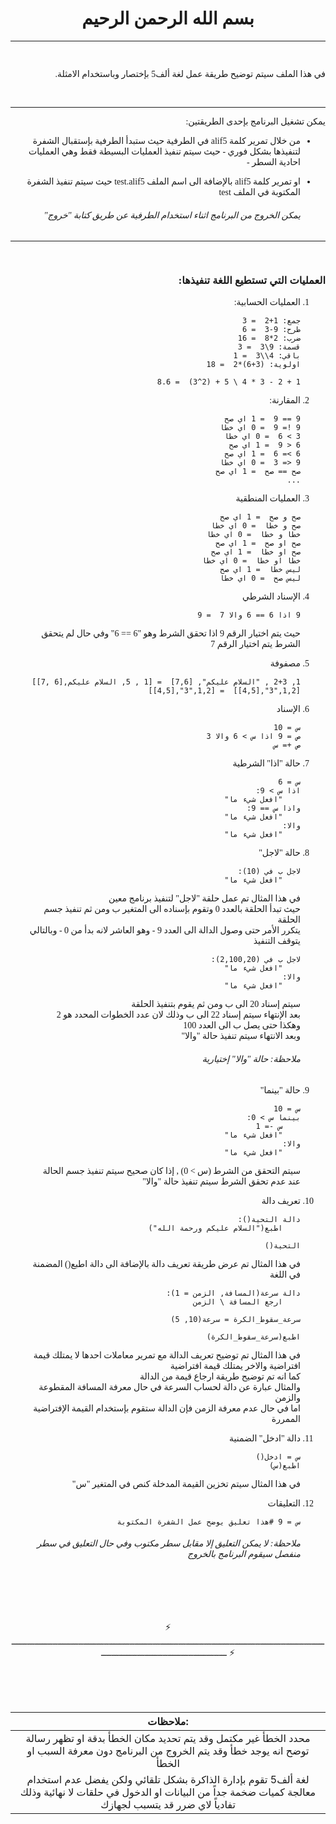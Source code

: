 <link rel="preconnect" href="https://fonts.googleapis.com">
<link rel="preconnect" href="https://fonts.gstatic.com" crossorigin>
<link href="https://fonts.googleapis.com/css2?family=Tajawal:wght@200;300;400;500;700;800;900&display=swap" rel="stylesheet">


<br>

<center style="font-family: Tajawal">

# بسم الله الرحمن الرحيم

</center>

---

<right style = "font-family: 'Tajawal', Tajawal; direction: rtl">

<br>

في هذا الملف سيتم توضيح طريقة عمل لغة ألف5 بإختصار وباستخدام الامثلة.

<br>

---

يمكن تشغيل البرنامج بإحدى الطريقتين:

- من خلال تمرير كلمة alif5 في الطرفية حيث ستبدأ الطرفية بإستقبال الشفرة لتنفيذها بشكل فوري - حيث سيتم تنفيذ العمليات البسيطة فقط وهي العمليات احادية السطر -
- او تمرير كلمة alif5 بالإضافة الى اسم الملف test.alif5 حيث سيتم تنفيذ الشفرة المكتوبة في الملف test



	###### *يمكن الخروج من البرنامج اثناء استخدام الطرفية عن طريق كتابة "خروج"*

---

<br>

### العمليات التي تستطيع اللغة تنفيذها:


1. العمليات الحسابية:  
   ```
   جمع: 1+2  = 3
   طرح: 9-3  = 6
   ضرب: 2*8  = 16
   قسمة: 9\3  = 3
   باقي: 4\\3  = 1
   اولوية: (3+6)*2  = 18

   1 + 2 - 3 * 4 \ 5 + (2^3)  = 8.6
   ```

2. المقارنة:
    ```
	9 == 9  = 1 اي صح
	9 != 9  = 0 اي خطا
	3 > 6  = 0 اي خطا
	6 < 9  = 1 اي صح
	6 >= 6  = 1 اي صح
	9 <= 3  = 0 اي خطا
	صح == صح  = 1 اي صح
	...
	```
	
3. العمليات المنطقية
    ```
	صح و صح  = 1 اي صح
	صح و خطا  = 0 اي خطا
	خطا و خطا  = 0 اي خطا
	صح او صح  = 1 اي صح
	صح او خطا  = 1 اي صح
	خطا او خطا  = 0 اي خطا
	ليس خطا  = 1 اي صح
	ليس صح  = 0 اي خطا
	```

4. الإسناد الشرطي
    ```
	9 اذا 6 == 6 والا 7  = 9
	```
	حيث يتم اختيار الرقم 9 اذا تحقق الشرط وهو "6 == 6" 
	وفي حال لم يتحقق الشرط يتم اختيار الرقم 7

5. مصفوفة  
    ```
	1, 2+3 , "السلام عليكم", [7,6]  = [1 , 5, السلام عليكم,[6 ,7]]
	[1,2,"3",[4,5]]  = [1,2,"3",[4,5]]
	```

6. الإسناد
    ```
	س = 10
	ص = 9 اذا س > 6 والا 3
	ص += س
	```

7. حالة "اذا" الشرطية
    ```
	س = 6
	اذا س > 9:
    	"افعل شيء ما"
	واذا س == 9:
    	"افعل شيء ما" 
	والا:
    	"افعل شيء ما"
	```

8. حالة "لاجل"

    ```
	لاجل ب في (10):
    	"افعل شيء ما"
	```
	في هذا المثال تم عمل حلقة "لاجل" لتنفيذ برنامج معين  
	حيث تبدأ الحلقة بالعدد 0 وتقوم بإسناده الى المتغير ب ومن ثم تنفيذ جسم الحلقة  
	يتكرر الأمر حتى وصول الدالة الى العدد 9 - وهو العاشر لانه بدأ من 0 - وبالتالي يتوقف التنفيذ
    ```
    لاجل ب في (2,100,20):
    	"افعل شيء ما"
	والا:
    	"افعل شيء ما"
	```
	سيتم إسناد 20 الى ب ومن ثم يقوم بتنفيذ الحلقة  
	بعد الإنتهاء سيتم إسناد 22 الى ب وذلك لان عدد الخطوات المحدد هو 2   
	وهكذا حتى يصل ب الى العدد 100  
	وبعد الانتهاء سيتم تنفيذ حالة "والا"  
	
	######	*ملاحظة: حالة "والا" إختيارية*

9. حالة "بينما"
    ```
	س = 10
	بينما س > 0:
    	س -= 1
		"افعل شيء ما"
	والا:
    	"افعل شيء ما"
	```
	سيتم التحقق من الشرط (س > 0) , إذا كان صحيح سيتم تنفيذ جسم الحالة  
	عند عدم تحقق الشرط سيتم تنفيذ حالة "والا"

10. تعريف دالة
    ```
	دالة التحية():
    	اطبع("السلام عليكم ورحمة الله")

	التحية()
	```
	في هذا المثال تم عرض طريقة تعريف دالة بالإضافة الى دالة اطبع() المضمنة في اللغة
	
	```
	دالة سرعة(المسافة, الزمن = 1):
        ارجع المسافة \ الزمن

	سرعة_سقوط_الكرة = سرعة(10, 5)

	اطبع(سرعة_سقوط_الكرة)
	```
	في هذا المثال تم توضيح تعريف الدالة مع تمرير معاملات احدها لا يمتلك قيمة افتراضية والاخر يمتلك قيمة افتراضية  
	كما انه تم توضيح طريقة ارجاع قيمة من الدالة  
	والمثال عبارة عن دالة لحساب السرعة في حال معرفة المسافة المقطوعة والزمن  
	اما في حال عدم معرفة الزمن فإن الدالة ستقوم بإستخدام القيمة الإفتراضية الممررة

11. دالة "ادخل" الضمنية
    ```
	س = ادخل()
	اطبع(س)
	```
	في هذا المثال سيتم تخزين القيمة المدخلة كنص في المتغير "س"

12. التعليقات
    ```
	س = 9 #هذا تعليق يوضح عمل الشفرة المكتوبة
	```

	###### *ملاحظة: لا يمكن التعليق إلا مقابل سطر مكتوب وفي حال التعليق في سطر منفصل سيقوم البرنامج بالخروج*


</right>  


<center>
<br>
<br>
<br>

:zap: ـــــــــــــــــــــــــــــــــــــــــــــــــــــــــــــــــــــــــــــــــــــــــــــــــــــــــــــــــــــــــــــــــــــــــــــــــــــــــــــــــــــــــــ :zap:

<br>
<br>
<br>
</center>

| ملاحظات: |
| :---: |
| محدد الخطأ غير مكتمل وقد يتم تحديد مكان الخطأ بدقة او تظهر رسالة توضح انه يوجد خطأ وقد يتم الخروج من البرنامج دون معرفة السبب او الخطأ |
| لغة ألف5 تقوم بإدارة الذاكرة بشكل تلقائي ولكن يفضل عدم استخدام معالجة كميات ضخمة جداً من البيانات او الدخول في حلقات لا نهائية وذلك تفادياً لاي ضرر قد يتسبب لجهازك |
